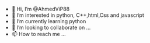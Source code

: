 - 👋 Hi, I’m @AhmedViP88
- 👀 I’m interested in python, C++,html,Css and javascript
- 🌱 I’m currently learning python
- 💞️ I’m looking to collaborate on ...
- 📫 How to reach me ...

<!---
AhmedViP88/AhmedViP88 is a ✨ special ✨ repository because its `README.md` (this file) appears on your GitHub profile.
You can click the Preview link to take a look at your changes.
--->
